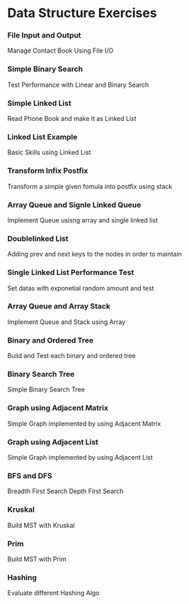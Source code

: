 # Data Structure Exercises

### File Input and Output

Manage Contact Book Using File I/O

### Simple Binary Search

Test Performance with Linear and Binary Search

### Simple Linked List

Read Phone Book and make it as Linked List

### Linked List Example

Basic Skills using Linked List

### Transform Infix Postfix

Transform a simple given fomula into postfix using stack

### Array Queue and Signle Linked Queue

Implement Queue usisng array and single linked list

### Doublelinked List

Adding prev and next keys to the nodes in order to maintain

### Single Linked List Performance Test

Set datas with exponetial random amount and test

### Array Queue and Array Stack

Implement Queue and Stack using Array

### Binary and Ordered Tree

Build and Test each binary and ordered tree

### Binary Search Tree

Simple Binary Search Tree

### Graph using Adjacent Matrix

Simple Graph implemented by using Adjacent Matrix

### Graph using Adjacent List

Simple Graph implemented by using Adjacent List

### BFS and DFS

Breadth First Search
Depth First Search

### Kruskal

Build MST with Kruskal

### Prim

Build MST with Prim

### Hashing

Evaluate different Hashing Algo